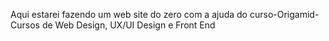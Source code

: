 Aqui estarei fazendo um web site do zero com a ajuda do curso-Origamid- Cursos de Web Design, UX/UI Design e Front End
